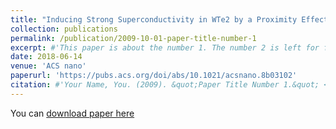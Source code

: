 ```yaml
---
title: "Inducing Strong Superconductivity in WTe2 by a Proximity Effect"
collection: publications
permalink: /publication/2009-10-01-paper-title-number-1
excerpt: #'This paper is about the number 1. The number 2 is left for future work.'
date: 2018-06-14
venue: 'ACS nano'
paperurl: 'https://pubs.acs.org/doi/abs/10.1021/acsnano.8b03102'
citation: #'Your Name, You. (2009). &quot;Paper Title Number 1.&quot; <i>Journal 1</i>. 1(1).'
---
```

You can [download paper here](https://pubs.acs.org/doi/abs/10.1021/acsnano.8b03102)